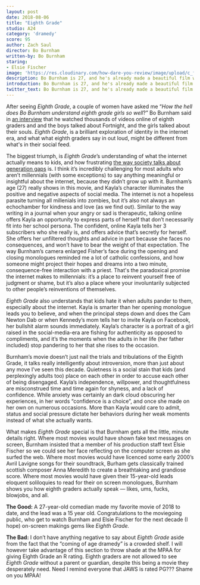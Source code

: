 ```yaml
---
layout: post
date: 2018-08-06
title: "Eighth Grade"
studio: A24
category: 'dramedy'
score: 95
author: Zach Saul
director: Bo Burnham
written-by: Bo Burnham
staring:
- Elsie Fischer
image: 'https://res.cloudinary.com/how-dare-you-review/image/upload/c_fill,h_399,w_760/v1529979103/eighth-grade.jpg'
description: Bo Burnham is 27, and he's already made a beautiful film wise beyond it's years. Parents, and hollywood executives, I hope were taking notes.   
introduction: Bo Burnham is 27, and he's already made a beautiful film wise beyond it's years. Parents, and hollywood executives, I hope were taking notes. 
twitter_text: Bo Burnham is 27, and he's already made a beautiful film wise beyond it's years. Parents, and hollywood executives, I hope were taking notes. 
---
```




After seeing *Eighth Grade*, a couple of women have asked me “*How the hell does Bo Burnham understand eighth grade girls so well*?” Bo Burnham said in [an interview](https://www.youtube.com/watch?v=QJX1XstNDcw) that he watched thousands of videos online of eighth graders and and the boys talked about Fortnight, and the girls talked about their souls. *Eighth Grade*, is a brilliant exploration of identity in the internet era, and what what eighth graders say in out loud, might be different from what's in their social feed.

The biggest triumph, is *Eighth Grade*’s understanding of what the internet actually means to kids, and how frustrating [the way society talks about generation gaps](https://www.youtube.com/watch?v=-HFwok9SlQQ) is. I think it’s incredibly challenging for most adults who aren’t millennials (with some exceptions) to say anything meaningful or insightful about the internet, because they didn’t grow up with it. Burnham’s age (27) really shows in this movie, and Kayla’s character illuminates the positive and negative aspects of social media. The internet is not a hopeless parasite turning all millenials into zombies, but it’s also not always an echochamber for kindness and love (as we find out). Similar to the way writing in a journal when your angry or sad is therapeutic, talking online offers Kayla an opportunity to express parts of herself that don’t necessarily fit into her school persona. The confident, online Kayla tells her 3 subscribers who she really is, and offers advice that’s secretly for herself. She offers her unfiltered thoughts and advice in part because she faces no consequences, and won’t have to bear the weight of that expectation. The way Burnham’s camera enlarged Fisher’s face during the opening and closing monologues reminded me a lot of catholic confessions, and how someone might project their hopes and dreams into a two minute, consequence-free interaction with a priest. That's the paradoxical promise the internet makes to millennials: it’s a place to reinvent yourself free of judgment or shame, but it’s also a place where your involuntarily subjected to other people’s reinventions of themselves. 

*Eighth Grade* also understands that kids hate it when adults pander to them, especially about the internet. Kayla is smarter than her opening monologue leads you to believe, and when the principal steps down and does the Cam Newton Dab or when Kennedy’s mom tells her to invite Kayla on Facebook, her bullshit alarm sounds immediately. Kayla’s character is a portrait of a girl raised in the social-media-era are fishing for authenticity as opposed to compliments, and it’s the moments when the adults in her life (her father included) stop pandering to her that she rises to the occasion. 
      
Burnham’s movie doesn’t just nail the trials and tribulations of the Eighth Grade, it talks really intelligently about introversion, more than just about any move I’ve seen this decade. Quietness is a social stain that kids (and perplexingly adults too) place on each other in order to accuse each other of being disengaged. Kayla’s independence, willpower, and thoughtfulness are misconstrued time and time again for shyness, and a lack of confidence. While anxiety was certainly an dark cloud obscuring her experiences, in her words “confidence is a choice”, and once she made on her own on numerous occasions. More than Kayla would care to admit, status and social pressure dictate her behaviors during her weak moments instead of what she actually wants.  

What makes *Eighth Grade* special is that Burnham gets all the little, minute details right. Where most movies would have shown fake text messages on screen, Burnham insisted that a member of his production staff text Elsie Fischer so we could see her face reflecting on the computer screen as she surfed the web. Where most movies would have licenced some early 2000’s Avril Lavigne songs for their soundtrack, Burham gets classically trained scottish composer Anna Meredith to create a breathtaking and grandiose score. Where most movies would have given their 15-year-old leads eloquent soliloquies to read for their on screen monologues, Burnham shows you how eighth graders actually speak —  likes, ums, fucks, blowjobs, and all. 

**The Good:** A 27-year-old comedian made my favorite movie of 2018 to date, and the lead was a 15 year old. Congratulations to the  moviegoing public, who get to watch Burnham and Elsie Fischer for the next decade (I hope) on-screen makings gems like *Eighth Grade.* 

**The Bad:** I don’t have anything negative to say about *Eighth Grade* aside from the fact that the “coming of age dramedy” is a crowded shelf. I will however take advantage of this section to throw shade at the MPAA for giving Eighth Grade an R rating. Eighth graders are not allowed to see *Eighth Grade* without a parent or guardian, despite this being a movie they desperately need.  Need I remind everyone that JAWS is rated PG???  Shame on you MPAA!  

